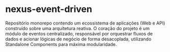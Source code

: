 # nexus-event-driven
Repositório monorepo contendo um ecossistema de aplicações (Web e API) construído sobre uma arquitetura reativa. O coração do projeto é um módulo de eventos centralizado, responsável por orquestrar fluxos de dados e acionar lógicas de negócio de forma desacoplada, utilizando Standalone Components para máxima modularidade.
